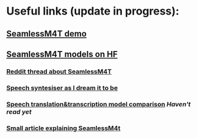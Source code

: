 # Useful links (update in progress):

## [SeamlessM4T demo](https://seamless.metademolab.com/demo)
## [SeamlessM4T models on HF](https://huggingface.co/models?search=Seamless-m4t)

### [Reddit thread about SeamlessM4T](https://www.reddit.com/r/LocalLLaMA/comments/15ybk2r/meta_introduces_seamlessm4t_a_foundational)
### [Speech syntesiser as I dream it to be](https://wavel.ai)
### [Speech translation&transcription model comparison](https://blog.gdeltproject.org/experiments-with-speech-transcription-translation-metas-seamlessm4t-vs-openais-whisper-vs-gcps-sttgt-vs-gcps-usm-chirpgt/) <i>Haven't read yet</i>
### [Small article explaining SeamlessM4t](https://dataconomy.com/2023/08/23/meta-seamlessm4t-translation-model/)

